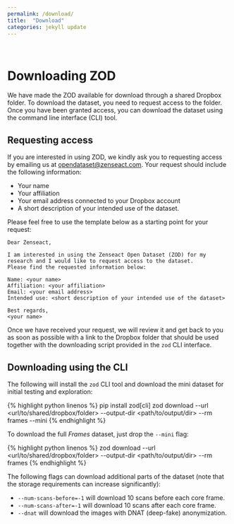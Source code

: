 ```yaml
---
permalink: /download/
title:  "Download"
categories: jekyll update
---
```

<br>

# Downloading ZOD
We have made the ZOD available for download through a shared Dropbox folder. To download the dataset, you need to request access to the folder. Once you have been granted access, you can download the dataset using the command line interface (CLI) tool.
## Requesting access
If you are interested in using ZOD, we kindly ask you to requesting access by emailing us at <opendataset@zenseact.com>. Your request should include the following information:
- Your name
- Your affiliation
- Your email address connected to your Dropbox account
- A short description of your intended use of the dataset.

Please feel free to use the template below as a starting point for your request:
```
Dear Zenseact,

I am interested in using the Zenseact Open Dataset (ZOD) for my research and I would like to request access to the dataset.
Please find the requested information below:

Name: <your name>
Affiliation: <your affiliation>
Email: <your email address>
Intended use: <short description of your intended use of the dataset>

Best regards,
<your name>
```

Once we have received your request, we will review it and get back to you as soon as possible with a link to the Dropbox folder that should be used together with the downloading script provided in the `zod` CLI interface.


## Downloading using the CLI

The following will install the `zod` CLI tool and download the mini dataset for initial testing and exploration:

{% highlight python linenos %}
pip install zod[cli]
zod download --url <url/to/shared/dropbox/folder> --output-dir <path/to/output/dir> --rm frames --mini
{% endhighlight %}

To download the full *Frames* dataset, just drop the `--mini` flag:

{% highlight python linenos %}
zod download --url <url/to/shared/dropbox/folder> --output-dir <path/to/output/dir> --rm frames
{% endhighlight %}

The following flags can download additional parts of the dataset (note that the storage requirements can increase significantly):
- `--num-scans-before=-1` will download 10 scans before each core frame.
- `--num-scans-after=-1` will download 10 scans after each core frame.
- `--dnat` will download the images with DNAT (deep-fake) anonymization.
